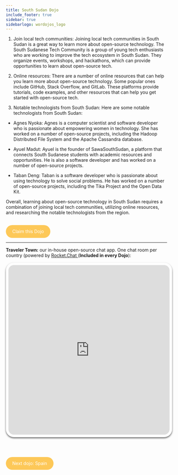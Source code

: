 ```yaml
---
title: South Sudan Dojo
include_footer: true
sidebar: true
sidebarlogo: wordojos_logo
---
```


1.  Join local tech communities: Joining local tech communities in South Sudan is a great way to learn more about open-source technology. The South Sudanese Tech Community is a group of young tech enthusiasts who are working to improve the tech ecosystem in South Sudan. They organize events, workshops, and hackathons, which can provide opportunities to learn about open-source tech.
    
2.  Online resources: There are a number of online resources that can help you learn more about open-source technology. Some popular ones include GitHub, Stack Overflow, and GitLab. These platforms provide tutorials, code examples, and other resources that can help you get started with open-source tech.
    
3.  Notable technologists from South Sudan: Here are some notable technologists from South Sudan:
    

*   Agnes Nyoka: Agnes is a computer scientist and software developer who is passionate about empowering women in technology. She has worked on a number of open-source projects, including the Hadoop Distributed File System and the Apache Cassandra database.
    
*   Ayuel Madut: Ayuel is the founder of SawaSouthSudan, a platform that connects South Sudanese students with academic resources and opportunities. He is also a software developer and has worked on a number of open-source projects.
    
*   Taban Deng: Taban is a software developer who is passionate about using technology to solve social problems. He has worked on a number of open-source projects, including the Tika Project and the Open Data Kit.
    

Overall, learning about open-source technology in South Sudan requires a combination of joining local tech communities, utilizing online resources, and researching the notable technologists from the region.

<br>
<html>
  <head>
    <style>
      .button {
        display: inline-block;
        padding: 20px 20px;
        text-align: center;
        text-decoration: none;
        color: #ffffff;
        background-color: #FDC858;
        border-radius: 33px;
        outline: none;
        line-height:  0%;
      }
    </style>
  </head>
  <body>
    <a class="button" href="https://blog.workdojos.com/South-Sudan" target="_blank">Claim this Dojo</a>
  </body>
</html>
<br>

---


**Traveler Town:**   our in-house open-source chat app.  One chat room per country (powered by <a href="https://rocket.chat" >Rocket.Chat </a>  (**Included in every Dojo**):  

<iframe src="https://chat.traveler.town/channel/South_Sudan" style="width: 100%;height: 530px;padding: 8px; box-shadow: 0 3px 5px rgba(0,0,0,.6);border-radius: 25px;overflow: hidden;border: none;" align="middle"></iframe>


<br><br>

<html>
  <head>
    <style>
      .button {
        display: inline-block;
        padding: 20px 20px;
        text-align: center;
        text-decoration: none;
        color: #ffffff;
        background-color: #FDC858;
        border-radius: 33px;
        outline: none;
        line-height:  %;
      }
    </style>
  </head>
  <body>
    <a class="button" href="https://workdojos.com/Spain">Next dojo:  Spain</a>
  </body>
</html>